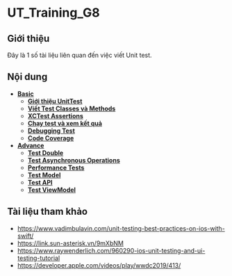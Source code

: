 # UT_Training_G8
## Giới thiệu
 Đây là 1 số tài liệu liên quan đến việc viết Unit test.

## Nội dung 

  * [**Basic**]()
    * [**Giới thiệu UnitTest**](https://github.com/hanhvv-0858/UT_Training_G8/wiki/Gi%E1%BB%9Bi-thi%E1%BB%87u-nhanh-Unit-test-trong-Xcode!)
    * [**Viết Test Classes và Methods**](https://github.com/hanhvv-0858/UT_Training_G8/wiki/Vi%E1%BA%BFt-Test-Classes-v%C3%A0-Methods)
    * [**XCTest Assertions**](https://github.com/hanhvv-0858/UT_Training_G8/wiki/XCTest-Assertions)
    * [**Chạy test và xem kết quả**](https://github.com/hanhvv-0858/UT_Training_G8/wiki/Ch%E1%BA%A1y-test-v%C3%A0-xem-k%E1%BA%BFt-qu%E1%BA%A3)
    * [**Debugging Test**](https://github.com/hanhvv-0858/UT_Training_G8/wiki/Debugging-Test)
    * [**Code Coverage**](https://github.com/hanhvv-0858/UT_Training_G8/wiki/Code-Coverage)
  * [**Advance**](https://github.com/hanhvv-0858/UT_Training_G8/wiki/Advance)
    * [**Test Double**](https://github.com/hanhvv-0858/UT_Training_G8/wiki/Test-Double)
    * [**Test Asynchronous Operations**](https://github.com/hanhvv-0858/UT_Training_G8/wiki/Test-Asynchronous-Operations)
    * [**Performance Tests**](https://github.com/hanhvv-0858/UT_Training_G8/wiki/Performance-Test)
    * [**Test Model**](https://github.com/hanhvv-0858/UT_Training_G8/wiki/Test-Model)
    * [**Test API**](https://github.com/hanhvv-0858/UT_Training_G8/wiki/Test-API)
    * [**Test ViewModel**]()

## Tài liệu tham khảo 
- https://www.vadimbulavin.com/unit-testing-best-practices-on-ios-with-swift/
- https://link.sun-asterisk.vn/9mXbNM 
- https://www.raywenderlich.com/960290-ios-unit-testing-and-ui-testing-tutorial 
- https://developer.apple.com/videos/play/wwdc2019/413/
